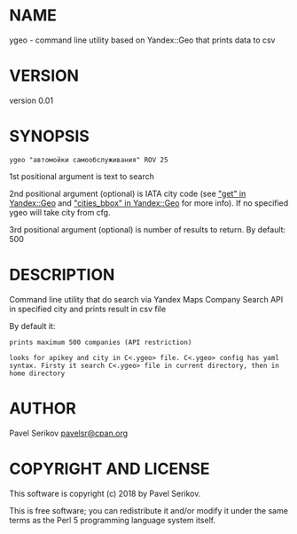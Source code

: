 # NAME

ygeo - command line utility based on Yandex::Geo that prints data to csv

# VERSION

version 0.01

# SYNOPSIS

    ygeo "автомойки самообслуживания" ROV 25

1st positional argument is text to search 

2nd positional argument (optional) is IATA city code (see ["get" in Yandex::Geo](https://metacpan.org/pod/Yandex::Geo#get) and ["cities\_bbox" in Yandex::Geo](https://metacpan.org/pod/Yandex::Geo#cities_bbox) for more info). If no specified ygeo will take city from cfg.

3rd positional argument (optional) is number of results to return. By default: 500

# DESCRIPTION

Command line utility that do search via Yandex Maps Company Search API in specified city and prints result in csv file

By default it:

    prints maximum 500 companies (API restriction)

    looks for apikey and city in C<.ygeo> file. C<.ygeo> config has yaml syntax. Firsty it search C<.ygeo> file in current directory, then in home directory

# AUTHOR

Pavel Serikov <pavelsr@cpan.org>

# COPYRIGHT AND LICENSE

This software is copyright (c) 2018 by Pavel Serikov.

This is free software; you can redistribute it and/or modify it under
the same terms as the Perl 5 programming language system itself.
